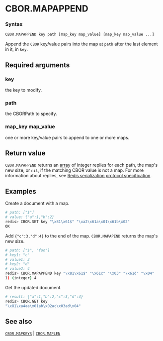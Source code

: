 # CBOR.MAPAPPEND

### Syntax
```bash
CBOR.MAPAPPEND key path [map_key map_value] [map_key map_value ...]
```

Append the `CBOR` key/value pairs into the map at `path` after the last element in it, in `key`.

## Required arguments

### key
the key to modify.

### path
the CBORPath to specify.

### map_key map_value
one or more key/value pairs to append to one or more maps. 

## Return value 

`CBOR.MAPAPPEND` returns an [array](/docs/reference/protocol-spec/#resp-arrays) of integer replies for each path, the map's new size, or `nil`, if the matching CBOR value is not a map. 
For more information about replies, see [Redis serialization protocol specification](/docs/reference/protocol-spec). 

## Examples

Create a document with a map.
```bash
# path: ["$"] 
# value: {"a":1,"b":2}
redis> CBOR.SET key "\x81\x61$" "\xa2\x61a\x01\x61b\x02"
OK
```

Add `{"c":3,"d":4}` to the end of the map. `CBOR.MAPAPEND` returns the map's new size.
```bash
# path: ["$", "foo"] 
# key1: "c"
# value1: 3
# key2: "d"
# value2: 4
redis> CBOR.MAPAPPEND key "\x81\x61$" "\x61c" "\x03" "\x61d" "\x04"
1) (integer) 4
```

Get the updated document.
```bash
# result: {"a":1,"b":2,"c":3,"d":4}
redis> CBOR.GET key
"\x81\xa4aa\x01ab\x02ac\x03ad\x04"
```

## See also

[`CBOR.MAPKEYS`](cbor.mapkeys.md) | [`CBOR.MAPLEN`](cbor.maplen.md)
